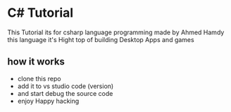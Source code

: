# C# Tutorial 
This Tutorial its for csharp language programming made by Ahmed Hamdy this language it's Hight top of building Desktop Apps and games 

## how it works
 - clone this repo 
 - add it to vs studio code (version)
 - and start debug the source code
 - enjoy Happy hacking
